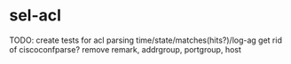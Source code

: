 # sel-acl


TODO:
create tests for acl parsing
time/state/matches(hits?)/log-ag
get rid of ciscoconfparse?
remove remark, addrgroup, portgroup, host